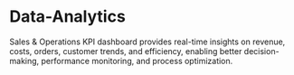 # Data-Analytics
Sales &amp; Operations KPI dashboard provides real-time insights on revenue, costs, orders, customer trends, and efficiency, enabling better decision-making, performance monitoring, and process optimization.
